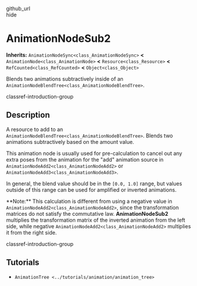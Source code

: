 github\_url  
hide

# AnimationNodeSub2

**Inherits:** `AnimationNodeSync<class_AnimationNodeSync>` **&lt;**
`AnimationNode<class_AnimationNode>` **&lt;** `Resource<class_Resource>`
**&lt;** `RefCounted<class_RefCounted>` **&lt;** `Object<class_Object>`

Blends two animations subtractively inside of an
`AnimationNodeBlendTree<class_AnimationNodeBlendTree>`.

classref-introduction-group

## Description

A resource to add to an
`AnimationNodeBlendTree<class_AnimationNodeBlendTree>`. Blends two
animations subtractively based on the amount value.

This animation node is usually used for pre-calculation to cancel out
any extra poses from the animation for the "add" animation source in
`AnimationNodeAdd2<class_AnimationNodeAdd2>` or
`AnimationNodeAdd3<class_AnimationNodeAdd3>`.

In general, the blend value should be in the `[0.0, 1.0]` range, but
values outside of this range can be used for amplified or inverted
animations.

\*\*Note:\*\* This calculation is different from using a negative value
in `AnimationNodeAdd2<class_AnimationNodeAdd2>`, since the
transformation matrices do not satisfy the commutative law.
**AnimationNodeSub2** multiplies the transformation matrix of the
inverted animation from the left side, while negative
`AnimationNodeAdd2<class_AnimationNodeAdd2>` multiplies it from the
right side.

classref-introduction-group

## Tutorials

-   `AnimationTree <../tutorials/animation/animation_tree>`
